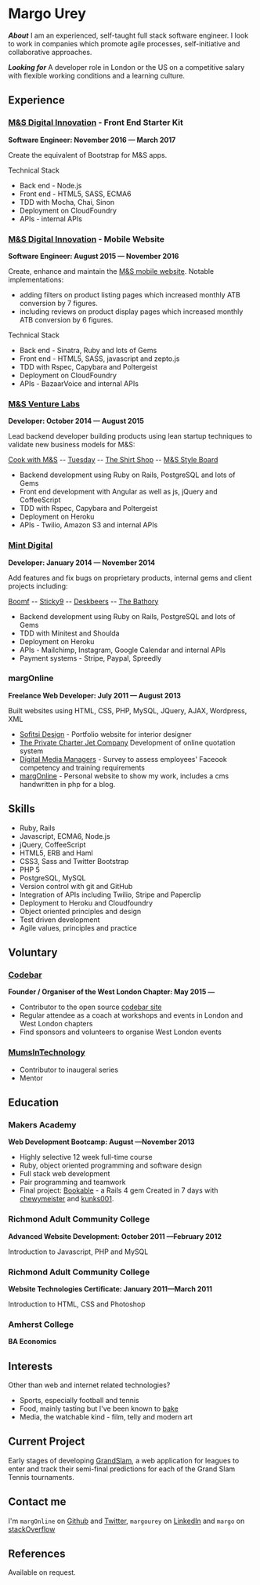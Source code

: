 Margo Urey
==========
***About***
I am an experienced, self-taught full stack software engineer. I look to work in companies which promote agile processes, self-initiative and collaborative approaches.


***Looking for***
A developer role in London or the US on a competitive salary with flexible working conditions and a learning culture.


Experience
----------
### [M&S Digital Innovation] - Front End Starter Kit
**Software Engineer: November 2016 &mdash; March 2017**

Create the equivalent of Bootstrap for M&S apps. 

Technical Stack
  - Back end - Node.js
  - Front end - HTML5, SASS, ECMA6
  - TDD with Mocha, Chai, Sinon
  - Deployment on CloudFoundry
  - APIs - internal APIs

### [M&S Digital Innovation] - Mobile Website
**Software Engineer: August 2015 &mdash; November 2016**

Create, enhance and maintain the [M&S mobile website]. Notable implementations:
  - adding filters on product listing pages which increased monthly ATB conversion by 7 figures.
  - including reviews on product display pages which increased monthly ATB conversion by 6 figures.

Technical Stack
  - Back end - Sinatra, Ruby and lots of Gems
  - Front end - HTML5, SASS, javascript and zepto.js
  - TDD with Rspec, Capybara and Poltergeist
  - Deployment on CloudFoundry
  - APIs - BazaarVoice and internal APIs


### [M&S Venture Labs]
**Developer: October 2014 &mdash; August 2015**

Lead backend developer building products using lean startup techniques to validate new business models for M&S:

  [Cook with M&S] -- [Tuesday] -- [The Shirt Shop] -- [M&S Style Board]

  - Backend development using Ruby on Rails, PostgreSQL and lots of Gems
  - Front end development with Angular as well as js, jQuery and CoffeeScript
  - TDD with Rspec, Capybara and Poltergeist
  - Deployment on Heroku
  - APIs - Twilio, Amazon S3 and internal APIs 


### [Mint Digital]
**Developer: January 2014 &mdash; November 2014**

Add features and fix bugs on proprietary products, internal gems and client projects including:

  [Boomf] -- [Sticky9] -- [Deskbeers] -- [The Bathory]

  - Backend development using Ruby on Rails, PostgreSQL and lots of Gems
  - TDD with Minitest and Shoulda
  - Deployment on Heroku
  - APIs - Mailchimp, Instagram, Google Calendar and internal APIs
  - Payment systems - Stripe, Paypal, Spreedly


### margOnline
**Freelance Web Developer: July 2011 &mdash; August 2013**

Built websites using HTML, CSS, PHP, MySQL, JQuery, AJAX, Wordpress, XML

  - [Sofitsi Design] - Portfolio website for interior designer
  - [The Private Charter Jet Company] Development of online quotation system
  - [Digital Media Managers] - Survey to assess employees' Faceook competency and training requirements
  - [margOnline] - Personal website to show my work, includes a cms handwritten in php for a blog.

Skills
------

  - Ruby, Rails
  - Javascript, ECMA6, Node.js
  - jQuery, CoffeeScript
  - HTML5, ERB and Haml
  - CSS3, Sass and Twitter Bootstrap
  - PHP 5
  - PostgreSQL, MySQL
  - Version control with git and GitHub
  - Integration of APIs including Twilio, Stripe and Paperclip
  - Deployment to Heroku and Cloudfoundry
  - Object­ oriented principles and design
  - Test­ driven development
  - Agile values, principles and practice

Voluntary
---------

### [Codebar]
**Founder / Organiser of the West London Chapter: May 2015 &mdash;**

  - Contributor to the open source [codebar site]
  - Regular attendee as a coach at workshops and events in London and West London chapters
  - Find sponsors and volunteers to organise West London events

### [MumsInTechnology]

  - Contributor to inaugeral series
  - Mentor


Education
---------

### Makers Academy
**Web Development Bootcamp: August &mdash;November 2013**

  - Highly selective 12 week full-time course
  - Ruby, object oriented programming and software design
  - Full stack web development
  - Pair programming and teamwork
  - Final project: [Bookable] - a Rails 4 gem Created in 7 days with [chewymeister]
    and [kunks001].

### Richmond Adult Community College
**Advanced Website Development: October 2011 &mdash;February 2012**

Introduction to Javascript, PHP and MySQL

### Richmond Adult Community College
**Website Technologies Certificate: January 2011&mdash;March 2011**

Introduction to HTML, CSS and Photoshop

### Amherst College
**BA Economics**


Interests
---------

Other than web and internet related technologies?

  - Sports, especially football and tennis
  - Food, mainly tasting but I've been known to [bake]
  - Media, the watchable kind - film, telly and modern art


Current Project
---------------
Early stages of developing [GrandSlam], a web application for leagues to enter and track their semi-final predictions for each of the Grand Slam Tennis tournaments.


Contact me
----------
I'm `margOnline` on [Github] and [Twitter], `margourey` on [LinkedIn] and `margo` on [stackOverflow]


  [Sofitsi Design]: http://www.sofitsidesign.com/
  [Articulate]: http://www.frontlineprojects.co.uk/
  [The Private Charter Jet Company]: http://www.privatejets.co.uk/
  [Charity Auction Template]: http://www.margonline.co.uk/at/index.php
  [Digital Media Managers]: http://www.margonline.co.uk/fb/fbsurvey.php
  [margOnline]: http://www.margonline.co.uk/

  [Mint Digital]: http://mintdigital.com/
  [Boomf]: https://boomf.com/
  [Sticky9]: https://sticky9.com/
  [Deskbeers]: https://www.deskbeers.com/
  [The Bathory]: https://thebathory.com/

  [M&S Digital Innovation]: http://www.mandsdigital.com/
  [M&S mobile website]: http://www.marksandspencer.com/
  [M&S Venture Labs]: http://www.mslabs.io/
  [Cook with M&S]: http://cookwithmands.com/
  [The Shirt Shop]: http://formalshirts.marksandspencer.com/
  [Tuesday]: https://trytuesday.com/
  [M&S Style Board]: https://mandsstyleboard.com/

  [Makers Academy]: http://www.makersacademy.com
  [Bookable]: http://rubygems.org/gems/bookable
  [Super Chitter]: http://super-chitter.herokuapp.com/
  [Ruby Exercises]: https://github.com/margOnline/ruby_exercises
  [online survey]: https://github.com/margOnline/dev_survey
  [chewymeister]: https://github.com/chewymeister
  [kunks001]: https://github.com/kunks001
  [exercism.io]: http://exercism.io/

  [GitHub]: https://github.com/margOnline
  [LinkedIn]: http://linkedin.com/in/margourey
  [Twitter]: http://twitter.com/margOnline
  [stackOverflow]: http://stackoverflow.com/users/3772982/margo
  [bake]: http://uk.pinterest.com/margonline/sweet-tooth/
  [GrandSlam]: https://grand-slam.herokuapp.com/
  [project]: https://github.com/margOnline/leaderboard
  [Codebar]: https://codebar.io
  [codebar site]: https://github.com/codebar/planner/graphs/contributors
  [MumsInTechnology]: http://mumsintechnology.co.uk/

References
----------
Available on request.
